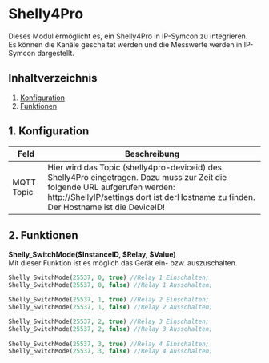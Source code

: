 # Shelly4Pro
   Dieses Modul ermöglicht es, ein Shelly4Pro in IP-Symcon zu integrieren.\
   Es können die Kanäle geschaltet werden und die Messwerte werden in IP-Symcon dargestellt.   
    
   ## Inhaltverzeichnis
   1. [Konfiguration](#1-konfiguration)
   2. [Funktionen](#2-funktionen)
   
   ## 1. Konfiguration
   
   Feld | Beschreibung
   ------------ | ----------------
   MQTT Topic | Hier wird das Topic (shelly4pro-deviceid) des Shelly4Pro eingetragen. Dazu muss zur Zeit die folgende URL aufgerufen werden: http://ShellyIP/settings dort ist derHostname zu finden. Der Hostname ist die DeviceID!
   
   ## 2. Funktionen
   
   **Shelly_SwitchMode($InstanceID, $Relay, $Value)**\
   Mit dieser Funktion ist es möglich das Gerät ein- bzw. auszuschalten.
   ```php
   Shelly_SwitchMode(25537, 0, true) //Relay 1 Einschalten;
   Shelly_SwitchMode(25537, 0, false) //Relay 1 Ausschalten;
   
   Shelly_SwitchMode(25537, 1, true) //Relay 2 Einschalten;
   Shelly_SwitchMode(25537, 1, false) //Relay 2 Ausschalten;
   
   Shelly_SwitchMode(25537, 2, true) //Relay 3 Einschalten;
   Shelly_SwitchMode(25537, 2, false) //Relay 3 Ausschalten;
      
   Shelly_SwitchMode(25537, 3, true) //Relay 4 Einschalten;
   Shelly_SwitchMode(25537, 3, false) //Relay 4 Ausschalten;
   ```